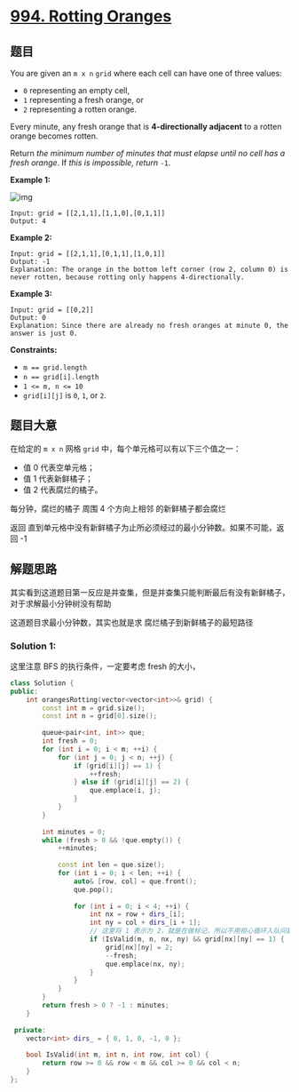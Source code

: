 # [994. Rotting Oranges](https://leetcode.cn/problems/rotting-oranges/)

## 题目

You are given an `m x n` `grid` where each cell can have one of three values:

- `0` representing an empty cell,
- `1` representing a fresh orange, or
- `2` representing a rotten orange.

Every minute, any fresh orange that is **4-directionally adjacent** to a rotten orange becomes rotten.

Return *the minimum number of minutes that must elapse until no cell has a fresh orange*. If *this is impossible, return* `-1`.

 

**Example 1:**

![img](https://assets.leetcode.com/uploads/2019/02/16/oranges.png)

```
Input: grid = [[2,1,1],[1,1,0],[0,1,1]]
Output: 4
```

**Example 2:**

```
Input: grid = [[2,1,1],[0,1,1],[1,0,1]]
Output: -1
Explanation: The orange in the bottom left corner (row 2, column 0) is never rotten, because rotting only happens 4-directionally.
```

**Example 3:**

```
Input: grid = [[0,2]]
Output: 0
Explanation: Since there are already no fresh oranges at minute 0, the answer is just 0.
```

 

**Constraints:**

- `m == grid.length`
- `n == grid[i].length`
- `1 <= m, n <= 10`
- `grid[i][j]` is `0`, `1`, or `2`.

## 题目大意

在给定的 `m x n` 网格 `grid` 中，每个单元格可以有以下三个值之一：

-   值 0 代表空单元格；
-   值 1 代表新鲜橘子；
-   值 2 代表腐烂的橘子。

每分钟，腐烂的橘子 周围 4 个方向上相邻 的新鲜橘子都会腐烂

返回 直到单元格中没有新鲜橘子为止所必须经过的最小分钟数。如果不可能，返回 -1

## 解题思路

其实看到这道题目第一反应是并查集，但是并查集只能判断最后有没有新鲜橘子，对于求解最小分钟树没有帮助

这道题目求最小分钟数，其实也就是求 腐烂橘子到新鲜橘子的最短路径

### Solution 1:

这里注意 BFS 的执行条件，一定要考虑 fresh 的大小，

````c++
class Solution {
public:
    int orangesRotting(vector<vector<int>>& grid) {
        const int m = grid.size();
        const int n = grid[0].size();
        
        queue<pair<int, int>> que;
        int fresh = 0;
        for (int i = 0; i < m; ++i) {
            for (int j = 0; j < n; ++j) {
                if (grid[i][j] == 1) {
                    ++fresh;
                } else if (grid[i][j] == 2) {
                    que.emplace(i, j);
                }
            }
        }
        
        int minutes = 0;
        while (fresh > 0 && !que.empty()) {
            ++minutes;
            
            const int len = que.size();
            for (int i = 0; i < len; ++i) {
                auto& [row, col] = que.front();
                que.pop();
                
                for (int i = 0; i < 4; ++i) {
                    int nx = row + dirs_[i];
                    int ny = col + dirs_[i + 1];
                    // 这里将 1 表示为 2，就是在做标记，所以不用担心循环入队问题
                    if (IsValid(m, n, nx, ny) && grid[nx][ny] == 1) {
                        grid[nx][ny] = 2;
                        --fresh;
                        que.emplace(nx, ny);
                    }
                }
            }
        }
        return fresh > 0 ? -1 : minutes;
    }
    
 private:
    vector<int> dirs_ = { 0, 1, 0, -1, 0 };
    
    bool IsValid(int m, int n, int row, int col) {
        return row >= 0 && row < m && col >= 0 && col < n;
    }
};
````
